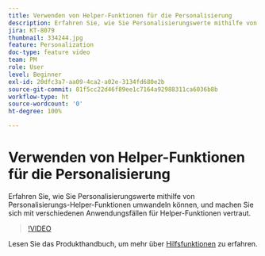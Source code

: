 ```yaml
---
title: Verwenden von Helper-Funktionen für die Personalisierung
description: Erfahren Sie, wie Sie Personalisierungswerte mithilfe von Personalisierungs-Helper-Funktionen umwandeln können, und machen Sie sich mit verschiedenen Anwendungsfällen für Helper-Funktionen vertraut.
jira: KT-8079
thumbnail: 334244.jpg
feature: Personalization
doc-type: feature video
team: PM
role: User
level: Beginner
exl-id: 20dfc3a7-aa09-4ca2-a02e-3134fd680e2b
source-git-commit: 81f5cc22d46f89ee1c7164a92988311ca6036b8b
workflow-type: ht
source-wordcount: '0'
ht-degree: 100%

---
```


# Verwenden von Helper-Funktionen für die Personalisierung

Erfahren Sie, wie Sie Personalisierungswerte mithilfe von Personalisierungs-Helper-Funktionen umwandeln können, und machen Sie sich mit verschiedenen Anwendungsfällen für Helper-Funktionen vertraut.

>[!VIDEO](https://video.tv.adobe.com/v/334244?quality=12&learn=on)

Lesen Sie das Produkthandbuch, um mehr über [Hilfsfunktionen](https://experienceleague.adobe.com/docs/journey-optimizer/using/personalized-dynamic-content/personalization/build-expressions/functions/functions.html?lang=de) zu erfahren.
